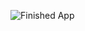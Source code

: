 
![Finished App](https://github.com/londonappbrewery/Images/blob/master/flash_chat_flutter_demo.gif)
